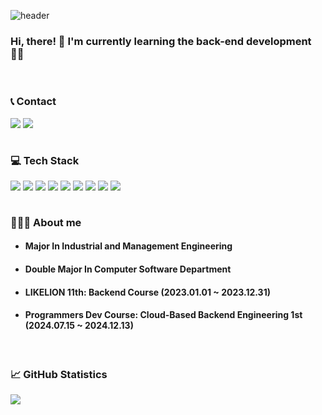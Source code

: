 <div align="left">

![header](https://capsule-render.vercel.app/api?type=waving&color=timeGradient&text=Welcome%20to%20KyungHun's%20GitHub%20👋&animation=twinkling&fontSize=35&fontAlignY=40&fontAlign=37&height=170)

### Hi, there! 👋 I'm currently learning the back-end development 🏃🏻
<br>

### 📞 Contact 
<div style="display:flex; flex-direction:row;">
    <a href="mailto:rudgns328@gmail.com">
        <img src="https://img.shields.io/badge/Gmail-EA4335?style=for-the-badge&logo=Gmail&logoColor=white"></a>&nbsp
    </a>
    <a href="https://blogimadetosee.tistory.com" target="_blank">
        <img src="https://img.shields.io/badge/Tech Blog-ff6347?style=for-the-badge&logo=Tistory&logoColor=white">
    </a>
</div>
<br>

### 💻 Tech Stack 
<div style="display:flex; flex-direction:row;"> 
    <img src="https://img.shields.io/badge/C-00599C?style=for-the-badge&logo=c&logoColor=white"></a>&nbsp
    <img src="https://img.shields.io/badge/C%2B%2B-00599C?style=for-the-badge&logo=c%2B%2B&logoColor=white"></a>&nbsp
    <img src="https://img.shields.io/badge/Java-007396?style=for-the-badge&logo=Java&logoColor=white"></a>&nbsp
    <img src="https://img.shields.io/badge/Python-3766AB?style=for-the-badge&logo=Python&logoColor=white"/></a>&nbsp<br> 
    <img src="https://img.shields.io/badge/Spring-6DB33F?style=for-the-badge&logo=Spring&logoColor=white"/></a>&nbsp
    <img src="https://img.shields.io/badge/Spring Boot-6DB33F?style=for-the-badge&logo=spring boot&logoColor=white"></a>&nbsp<br> 
    <img src="https://img.shields.io/badge/oracle-F80000?style=for-the-badge&logo=oracle&logoColor=white"></a>&nbsp 
    <img src="https://img.shields.io/badge/mysql-4479A1?style=for-the-badge&logo=mysql&logoColor=white"></a>&nbsp 
    <img src="https://img.shields.io/badge/MariaDB-003545?style=for-the-badge&logo=mariadb&logoColor=white"></a>&nbsp
</div>

</br>


### 💁🏻‍♂️ About me

- #### Major In Industrial and Management Engineering
- #### Double Major In Computer Software Department
- #### LIKELION 11th: Backend Course (2023.01.01 ~ 2023.12.31)
- #### Programmers Dev Course: Cloud-Based Backend Engineering 1st (2024.07.15 ~ 2024.12.13)

<br>

### 📈 GitHub Statistics

![](https://github-profile-summary-cards.vercel.app/api/cards/profile-details?username=rudgns328&theme=tokyonight )

</div>

















